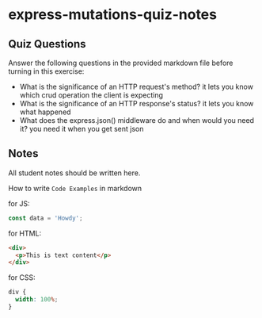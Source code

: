 # express-mutations-quiz-notes

## Quiz Questions

Answer the following questions in the provided markdown file before turning in this exercise:

- What is the significance of an HTTP request's method?
  it lets you know which crud operation the client is expecting
- What is the significance of an HTTP response's status?
  it lets you know what happened
- What does the express.json() middleware do and when would you need it?
  you need it when you get sent json

## Notes

All student notes should be written here.

How to write `Code Examples` in markdown

for JS:

```javascript
const data = 'Howdy';
```

for HTML:

```html
<div>
  <p>This is text content</p>
</div>
```

for CSS:

```css
div {
  width: 100%;
}
```
